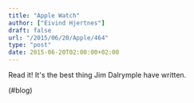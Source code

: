 ```yaml
---
title: "Apple Watch"
author: ["Eivind Hjertnes"]
draft: false
url: "/2015/06/20/Apple/464"
type: "post"
date: 2015-06-20T02:00:00+02:00
---
```


Read it! It's the best thing Jim Dalrymple have written.

(#blog)
